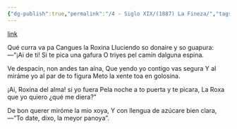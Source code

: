 ```yaml
---
{"dg-publish":true,"permalink":"/4 - Siglo XIX/(1887) La Fineza/","tags":["#Siglo_19","central","Benito_Canella_Meana","escrito","Sobrescobio","a1887","poema"]}
---
```


[link](https://asturies.com/cavedaynava/lafineza.txt)

   Qué curra va pa Cangues la Roxina 
Lluciendo so donaire y so guapura: 
—“¡Ai de ti! Si te pica una gafura
O triyes pel camín dalguna espina.
 
   Ve despacín, non andes tan aína, 
Que yendo yo contigo vas segura 
Y al miráme yo al par de to figura 
Meto la xente toa en golosina.
 
   ¡Ai, Roxina del alma! si yo fuera
Pela noche a to puerta y te picara,
La Roxa que yo quiero ¿qué me diera?”
 
De bon querer miróme la mio xoya,
Y con llengua de azúcare bien clara, 
—“To date, dixo, la meyor panoya”.